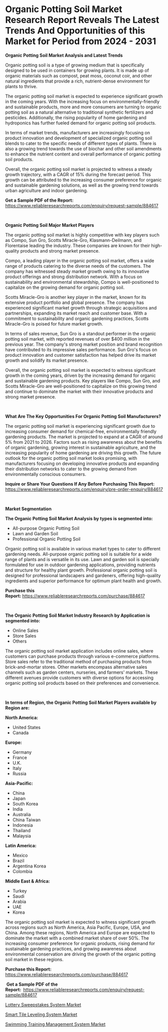 <p><h1>Organic Potting Soil Market Research Report Reveals The Latest Trends And Opportunities of this Market for Period from 2024 - 2031</h1></p><p><strong>Organic Potting Soil Market Analysis and Latest Trends</strong></p>
<p><p>Organic potting soil is a type of growing medium that is specifically designed to be used in containers for growing plants. It is made up of organic materials such as compost, peat moss, coconut coir, and other natural ingredients that provide a rich, nutrient-dense environment for plants to thrive.</p><p>The organic potting soil market is expected to experience significant growth in the coming years. With the increasing focus on environmentally-friendly and sustainable products, more and more consumers are turning to organic potting soil as a natural alternative to traditional synthetic fertilizers and pesticides. Additionally, the rising popularity of home gardening and hydroponics has further fueled demand for organic potting soil products.</p><p>In terms of market trends, manufacturers are increasingly focusing on product innovation and development of specialized organic potting soil blends to cater to the specific needs of different types of plants. There is also a growing trend towards the use of biochar and other soil amendments to enhance the nutrient content and overall performance of organic potting soil products.</p><p>Overall, the organic potting soil market is projected to witness a steady growth trajectory, with a CAGR of 15% during the forecast period. This growth can be attributed to the increasing consumer preference for organic and sustainable gardening solutions, as well as the growing trend towards urban agriculture and indoor gardening.</p></p>
<p><strong>Get a Sample PDF of the Report:&nbsp;</strong> <a href="https://www.reliableresearchreports.com/enquiry/request-sample/884617">https://www.reliableresearchreports.com/enquiry/request-sample/884617</a></p>
<p>&nbsp;</p>
<p><strong>Organic Potting Soil Major Market Players</strong></p>
<p><p>The organic potting soil market is highly competitive with key players such as Compo, Sun Gro, Scotts Miracle-Gro, Klasmann-Deilmann, and Florentaise leading the industry. These companies are known for their high-quality products and strong market presence.</p><p>Compo, a leading player in the organic potting soil market, offers a wide range of products catering to the diverse needs of the customers. The company has witnessed steady market growth owing to its innovative product offerings and strong distribution network. With a focus on sustainability and environmental stewardship, Compo is well-positioned to capitalize on the growing demand for organic potting soil.</p><p>Scotts Miracle-Gro is another key player in the market, known for its extensive product portfolio and global presence. The company has experienced significant market growth through strategic acquisitions and partnerships, expanding its market reach and customer base. With a commitment to sustainability and organic gardening practices, Scotts Miracle-Gro is poised for future market growth.</p><p>In terms of sales revenue, Sun Gro is a standout performer in the organic potting soil market, with reported revenues of over $400 million in the previous year. The company's strong market position and brand recognition have contributed to its impressive sales performance. Sun Gro's focus on product innovation and customer satisfaction has helped drive its market growth and solidify its market presence.</p><p>Overall, the organic potting soil market is expected to witness significant growth in the coming years, driven by the increasing demand for organic and sustainable gardening products. Key players like Compo, Sun Gro, and Scotts Miracle-Gro are well-positioned to capitalize on this growing trend and continue to dominate the market with their innovative products and strong market presence.</p></p>
<p>&nbsp;</p>
<p><strong>What Are The Key Opportunities For Organic Potting Soil Manufacturers?</strong></p>
<p><p>The organic potting soil market is experiencing significant growth due to increasing consumer demand for chemical-free, environmentally friendly gardening products. The market is projected to expand at a CAGR of around 5% from 2021 to 2026. Factors such as rising awareness about the benefits of organic gardening, growing interest in sustainable agriculture, and the increasing popularity of home gardening are driving this growth. The future outlook for the organic potting soil market looks promising, with manufacturers focusing on developing innovative products and expanding their distribution networks to cater to the growing demand from environmentally conscious consumers.</p></p>
<p><strong>Inquire or Share Your Questions If Any Before Purchasing This Report:</strong> <a href="https://www.reliableresearchreports.com/enquiry/pre-order-enquiry/884617">https://www.reliableresearchreports.com/enquiry/pre-order-enquiry/884617</a></p>
<p>&nbsp;</p>
<p><strong>Market Segmentation</strong></p>
<p><strong>The Organic Potting Soil Market Analysis by types is segmented into:</strong></p>
<p><ul><li>All-purpose Organic Potting Soil</li><li>Lawn and Garden Soil</li><li>Professional Organic Potting Soil</li></ul></p>
<p><p>Organic potting soil is available in various market types to cater to different gardening needs. All-purpose organic potting soil is suitable for a wide range of plants and is versatile in its use. Lawn and garden soil is specially formulated for use in outdoor gardening applications, providing nutrients and structure for healthy plant growth. Professional organic potting soil is designed for professional landscapers and gardeners, offering high-quality ingredients and superior performance for optimum plant health and growth.</p></p>
<p><strong>Purchase this Report:&nbsp;</strong><a href="https://www.reliableresearchreports.com/purchase/884617">https://www.reliableresearchreports.com/purchase/884617</a></p>
<p>&nbsp;</p>
<p><strong>The Organic Potting Soil Market Industry Research by Application is segmented into:</strong></p>
<p><ul><li>Online Sales</li><li>Store Sales</li><li>Others</li></ul></p>
<p><p>The organic potting soil market application includes online sales, where customers can purchase products through various e-commerce platforms. Store sales refer to the traditional method of purchasing products from brick-and-mortar stores. Other markets encompass alternative sales channels such as garden centers, nurseries, and farmers' markets. These different avenues provide customers with diverse options for accessing organic potting soil products based on their preferences and convenience.</p></p>
<p>&nbsp;</p>
<p><strong>In terms of Region, the Organic Potting Soil Market Players available by Region are:</strong></p>
<p>
    <p> <strong> North America: </strong>
        <ul>
            <li>United States</li>
            <li>Canada</li>
        </ul>
        </p> 
    <p> <strong> Europe: </strong>
        <ul>
            <li>Germany</li>
            <li>France</li>
            <li>U.K.</li>
            <li>Italy</li>
            <li>Russia</li>
        </ul>
        </p> 
    <p> <strong> Asia-Pacific: </strong>
        <ul>
            <li>China</li>
            <li>Japan</li>
            <li>South Korea</li>
            <li>India</li>
            <li>Australia</li>
            <li>China Taiwan</li>
            <li>Indonesia</li>
            <li>Thailand</li>
            <li>Malaysia</li>
        </ul>
        </p> 
    <p> <strong> Latin America: </strong>
        <ul>
            <li>Mexico</li>
            <li>Brazil</li>
            <li>Argentina Korea</li>
            <li>Colombia</li>
        </ul>
        </p> 
    <p> <strong> Middle East & Africa: </strong>
        <ul>
            <li>Turkey</li>
            <li>Saudi</li>
            <li>Arabia</li>
            <li>UAE</li>
            <li>Korea</li>
        </ul>
    </p>
    </p>
<p><p>The organic potting soil market is expected to witness significant growth across regions such as North America, Asia Pacific, Europe, USA, and China. Among these regions, North America and Europe are expected to dominate the market with a combined market share of over 50%. The increasing consumer preference for organic products, rising demand for sustainable gardening practices, and growing awareness about environmental conservation are driving the growth of the organic potting soil market in these regions.</p></p>
<p><strong>Purchase this Report: </strong><a href="https://www.reliableresearchreports.com/purchase/884617">https://www.reliableresearchreports.com/purchase/884617</a></p>
<p>&nbsp;<strong>Get a Sample PDF of the Report:&nbsp;&nbsp;</strong><a href="https://www.reliableresearchreports.com/enquiry/request-sample/884617">https://www.reliableresearchreports.com/enquiry/request-sample/884617</a></p>
<p><strong></strong></p>
<p><p><a href="https://view.publitas.com/reportprime-1/lottery-sweepstakes-system-market-with-the-goal-of-estimating-the-market-size-and-future-growth-potential-of-various-market-segments-based-on-component-applications-end-user-and-region/">Lottery Sweepstakes System Market</a></p><p><a href="https://view.publitas.com/reportprime-1/smart-tile-leveling-system-market-size-market-trends-and-growth-outlook-forecasted-for-period-from-2023-to-2030/">Smart Tile Leveling System Market</a></p><p><a href="https://view.publitas.com/reportprime-1/swimming-training-management-system-market-size-global-industry-overview-market-segmentation-and-forecast-2023-to-2030/">Swimming Training Management System Market</a></p></p>